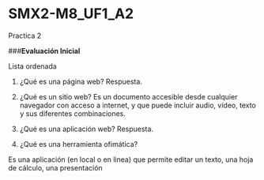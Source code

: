 # SMX2-M8_UF1_A2
Practica 2

###**Evaluación Inicial**

Lista ordenada
1. ¿Qué es una página web?
Respuesta.
2. ¿Qué es un sitio web?
  Es un documento accesible desde cualquier navegador con acceso a internet, y que puede incluir audio, vídeo, texto y sus diferentes combinaciones.
  
3. ¿Qué es una aplicación web?
 Respuesta.
4. ¿Qué es una herramienta ofimática?
  
  Es una aplicación (en local o en linea) que permite editar un texto, una hoja de cálculo, una
presentación
